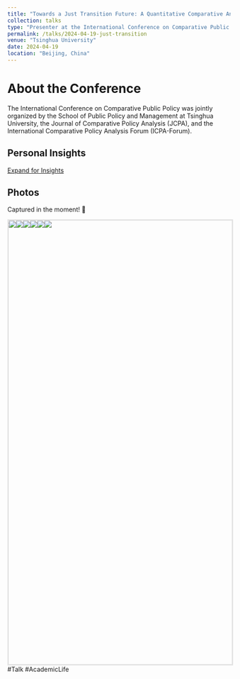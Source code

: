 ```yaml
---
title: "Towards a Just Transition Future: A Quantitative Comparative Analysis of 30 Sub-national Governments in China (2010-2020)"
collection: talks
type: "Presenter at the International Conference on Comparative Public Policy"
permalink: /talks/2024-04-19-just-transition
venue: "Tsinghua University"
date: 2024-04-19
location: "Beijing, China"
---
```

About the Conference
==
The International Conference on Comparative Public Policy was jointly organized by the School of Public Policy and Management at Tsinghua University, the Journal of Comparative Policy Analysis (JCPA), and the International Comparative Policy Analysis Forum (ICPA-Forum).


<style>
  /* 样式定义 */
  #reflections-content {
    display: none; /* 默认不显示 */
    padding: 15px;
    border-left: 3px solid #ccc;
    margin-left: 20px;
  }
  
  /* 鼠标悬停在链接上时的样式 */
  a:hover {
    color: #007bff;
    text-decoration: underline;
  }
</style>

<script>
  function toggleReflections() {
    var content = document.getElementById('reflections-content');
    if (content.style.display === 'none') {
      content.style.display = 'block';
    } else {
      content.style.display = 'none';
    }
  }
</script>

<!-- 标题和折叠内容的链接 -->
<h2>Personal Insights</h2>
<a href="#" onclick="toggleReflections()">Expand for Insights</a>

<!-- 折叠内容 -->
<div id="reflections-content" style="display:none;">
    <p>🇨🇳 Academic Journey at Tsinghua University～</p>
    <p>清华参会，收获满满！🌟</p>
    <p>🙌 衷心感谢讨论嘉宾的精彩点评和宝贵建议 - Truly Enlightening! 🤝🤝</p>
    <p>👥 遇见了很多热情和有想法的小伙伴们，东道主的热情款待令人倍感温馨。</p>
    <p>🍰 还品尝到了美味的茶歇小食～</p>
    <p>🍰 还品尝到了美味的茶歇小食～</p>
    <p>Homeward bound with passion and knowledge, ready to hustle! 💪✨</p>
</div>

Photos
-
Captured in the moment! 📸
<div id="homeCarousel">
  <div id="homeCarouselWrap">
    <img src="https://raw.githubusercontent.com/qiuhan-star/hanrachelqiu.github.io/master/images/talks/Talk-2024-04-19-1.JPG">
    <img src="https://raw.githubusercontent.com/qiuhan-star/hanrachelqiu.github.io/master/images/talks/Talk-2024-04-19-2.JPG">
    <img src="https://raw.githubusercontent.com/qiuhan-star/hanrachelqiu.github.io/master/images/talks/Talk-2024-04-19-3.JPG">
    <img src="https://raw.githubusercontent.com/qiuhan-star/hanrachelqiu.github.io/master/images/talks/Talk-2024-04-19-4.JPG">
    <img src="https://raw.githubusercontent.com/qiuhan-star/hanrachelqiu.github.io/master/images/talks/Talk-2024-04-19-5.JPG">
    <img src="https://raw.githubusercontent.com/qiuhan-star/hanrachelqiu.github.io/master/images/talks/Talk-2024-04-19-6.JPG">
    <img src="https://raw.githubusercontent.com/qiuhan-star/hanrachelqiu.github.io/master/images/talks/Talk-2024-04-19-7.JPG">
  </div>
</div>
<div id="modal">
  <span id="closeBtn">×</span>
  <img id="img2">
</div>
<style>
    #homeCarousel {
        width: 100%;
        height: 1000px; /* 添加单位px */
        overflow: hidden;
        border: solid rgba(0, 0, 0, 0.1);
        position: relative;
        margin: 0 auto; /* 水平居中 */
    }
    #homeCarouselWrap {
        display: flex;
        width: 75%; /* 确保宽度与父容器相同 */
        position: absolute;
        animation: move 20s linear infinite;
    }
    #homeCarouselWrap img {
        flex-shrink: 0; /* 防止图片缩小 */
        max-width: 100%; /* 确保图片宽度不超过容器宽度 */
        max-height: 100%; /* 确保图片高度不超过容器高度 */
        height: auto; /* 高度自适应 */
        cursor: pointer;
        object-fit: contain; /* 保持图片比例，完整显示在容器内 */
    }
    @keyframes move {
        0% {
            transform: translateX(0);
        }
        100% {
            transform: translateX(-700%); /* 调整为两张图片的总宽度 */
        }
    }
    #homeCarouselWrap:hover {
        animation-play-state: paused;
    }
    #modal {
        display: none; /* 默认不显示模态框 */
        position: fixed;
        z-index: 1;
        left: 0;
        top: 0; /* 初始状态不应该是 top: -100% */
        width: 100%;
        height: 100%;
        overflow: auto;
        background-color: rgba(0, 0, 0, 0.9);
        transition-duration: 0.4s;
        text-align: center;
    }
    #modal img {
        width: 75%;
        max-height: 80%;
        display: block;
        margin: 0 auto;
        object-fit: contain; /* 保持图片比例，完整显示在模态框内 */
    }
    #closeBtn {
        position: absolute;
        top: 5%;
        right: 2.5%;
        color: white;
        font-size: 40px;
        font-weight: bold;
        cursor: pointer;
    }
    @media(max-width: 400px) {
        #closeBtn {
            top: 0;
        }
    }
</style>
<script>
    document.getElementById('homeCarousel').addEventListener('click', function(e) {
      if(e.target.tagName === 'IMG') {
        var modal = document.getElementById('modal');
        modal.style.top = '0';
        modal.style.paddingTop = '12%';
        document.getElementById('img2').src = e.target.src;
      }
    });

    document.getElementById('closeBtn').addEventListener('click', function() {
      var modal = document.getElementById('modal');
      modal.style.top = '-100%';
      modal.style.paddingTop = '0';
    });
</script>
#Talk #AcademicLife
